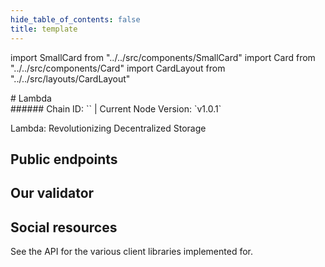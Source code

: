 ```yaml
---
hide_table_of_contents: false
title: template
---
```


import SmallCard from "../../src/components/SmallCard"
import Card from "../../src/components/Card"
import CardLayout from "../../src/layouts/CardLayout"

<div class="h1-with-icon icon-lambda">
# Lambda
</div>
###### Chain ID: `` | Current Node Version: `v1.0.1`

Lambda: Revolutionizing Decentralized Storage

## Public endpoints 

<CardLayout autoFitEnabled={true}>
    
    
    
</CardLayout>

## Our validator

<CardLayout autoFitEnabled={true}>
    <Card
        to="#"
        header={{
            label: "[NODERS]TEAM",
            translateId: "development-setup",
        }}
        body={{
            label: "Trusted blockchain validator",
        }}
        iconPath="img/kotlin-icon-32.svg"
    />
</CardLayout>

## Social resources
See the API for the various client libraries implemented for.

<CardLayout autoFitEnabled={false}>
    <SmallCard to="https://lambda.im/" header={{label: "Website", translateId: "social-telegram"}} iconPath="img/website-icon.svg"/>
    <SmallCard to="https://github.com/LambdaIM" header={{label: "GitHub", translateId: "social-telegram"}} iconPath="img/github-icon.svg"/>
    <SmallCard to="https://discord.gg/lambdanetwork" header={{label: "Discord", translateId: "social-telegram"}} iconPath="img/discord-icon.svg"/>
    <SmallCard to="https://twitter.com/Lambdaim" header={{label: "X", translateId: "social-telegram"}} iconPath="img/x-icon.svg"/>
    <SmallCard to="https://t.me/HelloLambda" header={{label: "Telegram", translateId: "social-telegram"}} iconPath="img/telegram-icon.svg"/>
</CardLayout>
